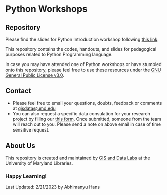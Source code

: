 # Python Workshops


## Repository

Please find the slides for Python Introduction workshop following [this link](https://docs.google.com/presentation/d/1hGHkuhCtP_j8sbeUyGnNPVWFSX61jftsG9xWvb-aZTg/edit?usp=sharing).

This repository contains the codes, handouts, and slides for pedagogical purposes related to Python Programming language.

In case you may have attended one of Python workshops or have stumbled onto this repository, please feel free to use these resources under the [GNU General Public License v3.0](LICENSE).

## Contact

- Please feel free to email your questions, doubts, feedback or comments at [gisdata@umd.edu](mailto:gisdata@umd.edu)
- You can also request a specific data consulation for your research project by filling our [this form](https://docs.google.com/forms/d/e/1FAIpQLSfkumtTIIvuvo7iQqKdQkoM04ukmIxp_duq2hvNcX75am67sw/viewform). Once submitted, someone from the team will reach out to you. Please send a note on above email in case of time sensitive request.

## About Us

This repository is created and maintained by [GIS and Data Labs](https://www.lib.umd.edu/research/services/gis) at the University of Maryland Libraries.

### Happy Learning!

Last Updated: 2/21/2023 by Abhimanyu Hans

